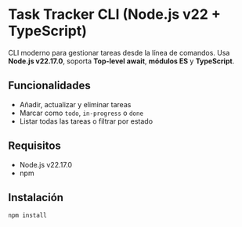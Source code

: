 # Task Tracker CLI (Node.js v22 + TypeScript)

CLI moderno para gestionar tareas desde la línea de comandos. Usa **Node.js v22.17.0**, soporta **Top-level await**, **módulos ES** y **TypeScript**.

## Funcionalidades

- Añadir, actualizar y eliminar tareas
- Marcar como `todo`, `in-progress` o `done`
- Listar todas las tareas o filtrar por estado

## Requisitos

- Node.js v22.17.0
- npm

## Instalación

```bash
npm install
